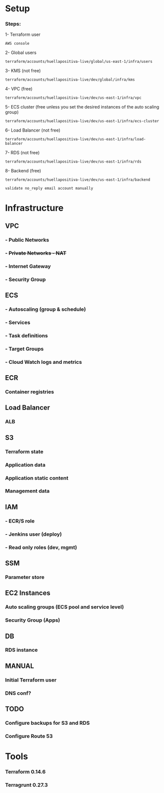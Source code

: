 # Setup 

### Steps:

1- Terraform user

    AWS console

2- Global users

    terraform/accounts/huellapositiva-live/global/us-east-1/infra/users

3- KMS (not free)

    terraform/accounts/huellapositiva-live/dev/global/infra/kms

4- VPC (free)

    terraform/accounts/huellapositiva-live/dev/us-east-1/infra/vpc

5- ECS cluster (free unless you set the desired instances of the auto scaling group)

    terraform/accounts/huellapositiva-live/dev/us-east-1/infra/ecs-cluster

6- Load Balancer (not free)

    terraform/accounts/huellapositiva-live/dev/us-east-1/infra/load-balancer

7- RDS (not free)

    terraform/accounts/huellapositiva-live/dev/us-east-1/infra/rds

8- Backend (free)

    terraform/accounts/huellapositiva-live/dev/us-east-1/infra/backend
    
    validate no_reply email account manually

# Infrastructure

## VPC
### - Public Networks
### - ~~Private Networks - NAT~~
### - Internet Gateway
### - Security Group

## ECS
### - Autoscaling (group & schedule)
### - Services
### - Task definitions
### - Target Groups
### - Cloud Watch logs and metrics

## ECR
### Container registries

## Load Balancer
### ALB

## S3
### Terraform state
### Application data
### Application static content
### Management data

## IAM
### - ECR/S role
### - Jenkins user (deploy)
### - Read only roles (dev, mgmt)

## SSM
### Parameter store


## EC2 Instances
### Auto scaling groups (ECS pool and service level)
### Security Group (Apps)


## DB
### RDS instance


## MANUAL

### Initial Terraform user

### DNS conf?

## TODO

### Configure backups for S3 and RDS

### Configure Route 53

# Tools

### Terraform 0.14.6

### Terragrunt 0.27.3